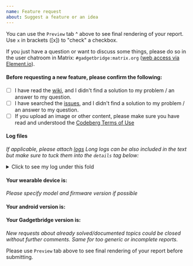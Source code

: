 ```yaml
---
name: Feature request
about: Suggest a feature or an idea
---
```

You can use the `Preview` tab ^ above to see final rendering of your report. Use `x` in brackets ([x]) to "check" a checkbox.

If you just have a question or want to discuss some things, please do so in the user chatroom in Matrix: `#gadgetbridge:matrix.org` ([web access via Element.io](https://app.element.io/#/room/#gadgetbridge:matrix.org)).

#### Before requesting a new feature, please confirm the following:
- [ ] I have read the [wiki](https://codeberg.org/Freeyourgadget/Gadgetbridge/wiki), and I didn't find a solution to my problem / an answer to my question.
- [ ] I have searched the [issues](https://codeberg.org/Freeyourgadget/Gadgetbridge/issues), and I didn't find a solution to my problem / an answer to my question.
- [ ] If you upload an image or other content, please make sure you have read and understood the [Codeberg Terms of Use](https://codeberg.org/codeberg/org/src/branch/master/TermsOfUse.md)

#### Log files
*If applicable, please attach [logs](https://codeberg.org/Freeyourgadget/Gadgetbridge/wiki/Log-Files)*
*Long logs can be also included in the text but make sure to tuck them into the `details` tag below:*

<details>
  <summary>Click to see my log under this fold</summary>

```
Here go lines of your log.
```
</details>


#### Your wearable device is:

*Please specify model and firmware version if possible*

#### Your android version is:

#### Your Gadgetbridge version is:



*New requests about already solved/documented topics could be closed without further comments. Same for too generic or incomplete reports.*

Please use `Preview` tab above to see final rendering of your report before submitting.

